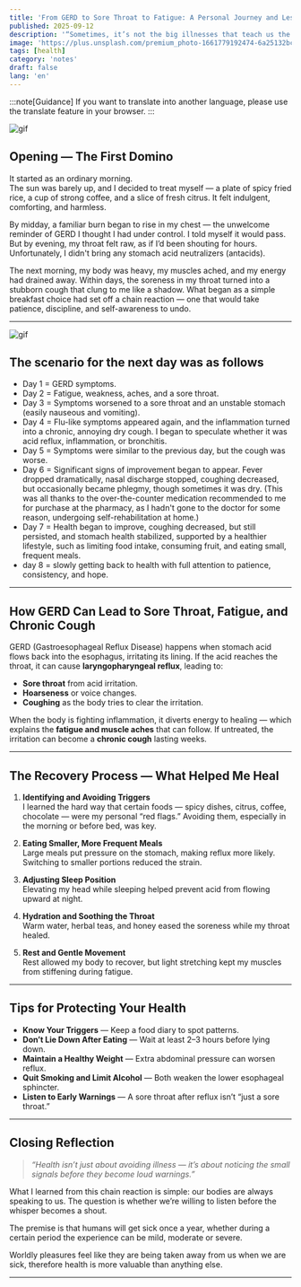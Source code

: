 ```yaml
---
title: 'From GERD to Sore Throat to Fatigue: A Personal Journey and Lessons Learned'
published: 2025-09-12
description: '“Sometimes, it’s not the big illnesses that teach us the most — it’s the chain reaction of small ones we thought we could ignore.”'
image: 'https://plus.unsplash.com/premium_photo-1661779192474-6a25132bcfb7?w=600&auto=format&fit=crop&q=60&ixlib=rb-4.1.0&ixid=M3wxMjA3fDB8MHxwaG90by1yZWxhdGVkfDF8fHxlbnwwfHx8fHw%3D'
tags: [health]
category: 'notes'
draft: false 
lang: 'en'
---
```


:::note[Guidance]
If you want to translate into another language, please use the translate feature in your browser.
:::

![gif](https://media.tenor.com/x0MxBt2j2bIAAAAM/anime-tired.gif)

## Opening — The First Domino

It started as an ordinary morning.  
The sun was barely up, and I decided to treat myself — a plate of spicy fried rice, a cup of strong coffee, and a slice of fresh citrus. It felt indulgent, comforting, and harmless.  

By midday, a familiar burn began to rise in my chest — the unwelcome reminder of GERD I thought I had under control. I told myself it would pass. But by evening, my throat felt raw, as if I’d been shouting for hours.  
Unfortunately, I didn't bring any stomach acid neutralizers (antacids).  

The next morning, my body was heavy, my muscles ached, and my energy had drained away. Within days, the soreness in my throat turned into a stubborn cough that clung to me like a shadow. What began as a simple breakfast choice had set off a chain reaction — one that would take patience, discipline, and self-awareness to undo.

---

![gif](https://media.tenor.com/GhK0rD3LtvwAAAAM/beyblade-beyblade-g-revolution.gif)

## The scenario for the next day was as follows

- Day 1 = GERD symptoms.
- Day 2 = Fatigue, weakness, aches, and a sore throat.
- Day 3 = Symptoms worsened to a sore throat and an unstable stomach (easily nauseous and vomiting).
- Day 4 = Flu-like symptoms appeared again, and the inflammation turned into a chronic, annoying dry cough. I began to speculate whether it was acid reflux, inflammation, or bronchitis.
- Day 5 = Symptoms were similar to the previous day, but the cough was worse.
- Day 6 = Significant signs of improvement began to appear. Fever dropped dramatically, nasal discharge stopped, coughing decreased, but occasionally became phlegmy, though sometimes it was dry. (This was all thanks to the over-the-counter medication recommended to me for purchase at the pharmacy, as I hadn't gone to the doctor for some reason, undergoing self-rehabilitation at home.)
- Day 7 = Health began to improve, coughing decreased, but still persisted, and stomach health stabilized, supported by a healthier lifestyle, such as limiting food intake, consuming fruit, and eating small, frequent meals.
- day 8 = slowly getting back to health with full attention to patience, consistency, and hope.

---

## How GERD Can Lead to Sore Throat, Fatigue, and Chronic Cough

GERD (Gastroesophageal Reflux Disease) happens when stomach acid flows back into the esophagus, irritating its lining. If the acid reaches the throat, it can cause **laryngopharyngeal reflux**, leading to:  
- **Sore throat** from acid irritation.  
- **Hoarseness** or voice changes.  
- **Coughing** as the body tries to clear the irritation.  

When the body is fighting inflammation, it diverts energy to healing — which explains the **fatigue and muscle aches** that can follow. If untreated, the irritation can become a **chronic cough** lasting weeks.

---

## The Recovery Process — What Helped Me Heal

1. **Identifying and Avoiding Triggers**  
   I learned the hard way that certain foods — spicy dishes, citrus, coffee, chocolate — were my personal “red flags.” Avoiding them, especially in the morning or before bed, was key.  

2. **Eating Smaller, More Frequent Meals**  
   Large meals put pressure on the stomach, making reflux more likely. Switching to smaller portions reduced the strain.  

3. **Adjusting Sleep Position**  
   Elevating my head while sleeping helped prevent acid from flowing upward at night.  

4. **Hydration and Soothing the Throat**  
   Warm water, herbal teas, and honey eased the soreness while my throat healed.  

5. **Rest and Gentle Movement**  
   Rest allowed my body to recover, but light stretching kept my muscles from stiffening during fatigue.

---

## Tips for Protecting Your Health

- **Know Your Triggers** — Keep a food diary to spot patterns.  
- **Don’t Lie Down After Eating** — Wait at least 2–3 hours before lying down.  
- **Maintain a Healthy Weight** — Extra abdominal pressure can worsen reflux.  
- **Quit Smoking and Limit Alcohol** — Both weaken the lower esophageal sphincter.  
- **Listen to Early Warnings** — A sore throat after reflux isn’t “just a sore throat.”  

---

## Closing Reflection

> *“Health isn’t just about avoiding illness — it’s about noticing the small signals before they become loud warnings.”*

What I learned from this chain reaction is simple: our bodies are always speaking to us. The question is whether we’re willing to listen before the whisper becomes a shout.  

The premise is that humans will get sick once a year, whether during a certain period the experience can be mild, moderate or severe.  

Worldly pleasures feel like they are being taken away from us when we are sick, therefore health is more valuable than anything else.

---
